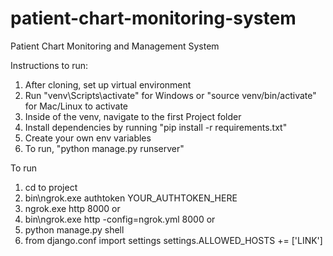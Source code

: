 # patient-chart-monitoring-system
Patient Chart Monitoring and Management System

Instructions to run:
1. After cloning, set up virtual environment
2. Run "venv\Scripts\activate" for Windows or "source venv/bin/activate" for Mac/Linux to activate
3. Inside of the venv, navigate to the first Project folder
4. Install dependencies by running "pip install -r requirements.txt"
5. Create your own env variables
6. To run, "python manage.py runserver"

To run
1. cd to project
2. bin\ngrok.exe authtoken YOUR_AUTHTOKEN_HERE
3. ngrok.exe http 8000
or
1. bin\ngrok.exe http -config=ngrok.yml 8000
or
1. python manage.py shell
2. from django.conf import settings
settings.ALLOWED_HOSTS += ['LINK']